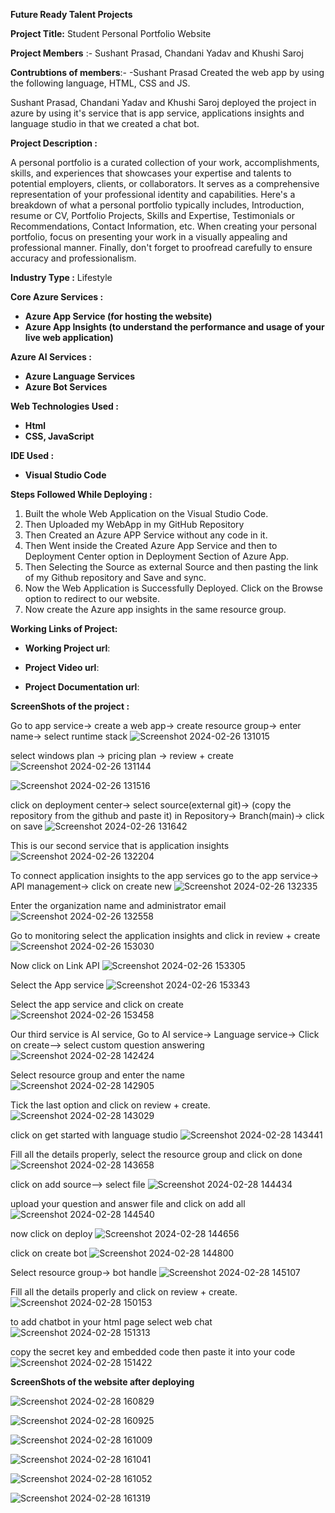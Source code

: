 **Future Ready Talent Projects**

**Project Title:**   Student Personal Portfolio Website


**Project Members** :- Sushant Prasad, Chandani Yadav and Khushi Saroj

**Contrubtions of members**:- -Sushant Prasad Created the web app by using the following language, HTML, CSS and JS.

Sushant Prasad, Chandani Yadav and Khushi Saroj deployed the project in azure by using it's service that is app service, applications insights and language studio in that we created a chat bot.



**Project Description :**

A personal portfolio is a curated collection of your work, accomplishments, skills, and experiences that showcases your expertise and talents to potential employers, clients, or collaborators. It serves as a comprehensive representation of your professional identity and capabilities. Here's a breakdown of what a personal portfolio typically includes, Introduction, resume or CV, Portfolio Projects, Skills and Expertise, Testimonials or Recommendations, Contact Information, etc. When creating your personal portfolio, focus on presenting your work in a visually appealing and professional manner. Finally, don't forget to proofread carefully to ensure accuracy and professionalism.

**Industry Type :**  Lifestyle

**Core Azure Services :**

- **Azure App Service (for hosting the website)**
- **Azure App Insights (to understand the performance and usage of your live web application)**

**Azure AI Services :**

- **Azure Language Services** 
- **Azure Bot Services**

**Web Technologies Used :** 

- **Html**
- **CSS, JavaScript**

**IDE Used :**

- **Visual Studio Code**

**Steps Followed While Deploying :**

1. Built the whole Web Application on the Visual Studio Code.
1. Then Uploaded my WebApp in my GitHub Repository
1. Then Created an Azure APP Service without any code in it.
1. Then Went inside the Created Azure App Service and then to Deployment Center option in Deployment Section of Azure App.
1. Then Selecting the Source as external Source and then pasting the link of my Github repository and Save and sync.
1. Now the Web Application is Successfully Deployed. Click on the Browse option to redirect to our website.
1. Now create the Azure app insights in the same resource group.

**Working Links of Project:**

- **Working Project url**:
  
- **Project Video url**:

- **Project Documentation url**:

**ScreenShots of the project :**

Go to app service-> create a web app-> create resource group-> enter name-> select runtime stack
![Screenshot 2024-02-26 131015](https://github.com/SushantPrasad13/Student_personal_Portfolio/assets/144934599/4e228235-bebd-4b85-b9d6-dad757ce7cc6)

select windows plan -> pricing plan -> review + create
![Screenshot 2024-02-26 131144](https://github.com/SushantPrasad13/Student_personal_Portfolio/assets/144934599/6ebf0644-b38b-43a4-a6fd-48243ea6e36f)

![Screenshot 2024-02-26 131516](https://github.com/SushantPrasad13/Student_personal_Portfolio/assets/144934599/5afb50c7-82a1-49b1-b893-b32b0d816248)

click on deployment center-> select source(external git)-> (copy the repository from the github and paste it) in Repository-> Branch(main)-> click on save
![Screenshot 2024-02-26 131642](https://github.com/SushantPrasad13/Student_personal_Portfolio/assets/144934599/0bc0f5d0-8d64-45b0-9871-5ca8bb45366c)

This is our second service that is application insights
![Screenshot 2024-02-26 132204](https://github.com/SushantPrasad13/Student_personal_Portfolio/assets/144934599/f0ff5118-ac94-4640-96b8-3f9c02d143db)

To connect application insights to the app services go to the app service-> API management-> click on create new
![Screenshot 2024-02-26 132335](https://github.com/SushantPrasad13/Student_personal_Portfolio/assets/144934599/88bef1b0-3de7-4d9e-ae3b-144e850b6ae2)

Enter the organization name and administrator email
![Screenshot 2024-02-26 132558](https://github.com/SushantPrasad13/Student_personal_Portfolio/assets/144934599/46196fe0-09ad-4c25-967c-274e8638d4a6)

Go to monitoring select the application insights and click in review + create
![Screenshot 2024-02-26 153030](https://github.com/SushantPrasad13/Student_personal_Portfolio/assets/144934599/c1c58559-ad42-48ba-9327-d5147627181c)

Now click on Link API
![Screenshot 2024-02-26 153305](https://github.com/SushantPrasad13/Student_personal_Portfolio/assets/144934599/d2a7cbcc-aa08-4334-b735-2f8599ba9dbd)

Select the App service
![Screenshot 2024-02-26 153343](https://github.com/SushantPrasad13/Student_personal_Portfolio/assets/144934599/9dd0d83e-ded4-4207-927b-a0761b419261)

Select the app service and click on create
![Screenshot 2024-02-26 153458](https://github.com/SushantPrasad13/Student_personal_Portfolio/assets/144934599/2162c886-5044-4a22-b3e5-299052916fab)

Our third service is AI service, Go to AI service-> Language service-> Click on create--> select custom question answering
![Screenshot 2024-02-28 142424](https://github.com/SushantPrasad13/Student_personal_Portfolio/assets/144934599/fb0a8f5b-a4c3-498b-b63f-f7811eeca969)

Select resource group and enter the name
![Screenshot 2024-02-28 142905](https://github.com/SushantPrasad13/Student_personal_Portfolio/assets/144934599/032bf2b6-cf72-4f2d-84f7-2d20ff5a2110)

Tick the last option and click on review + create.
![Screenshot 2024-02-28 143029](https://github.com/SushantPrasad13/Student_personal_Portfolio/assets/144934599/516562a3-b5cd-4ed9-b7b0-f7e34e911190)

click on get started with language studio
![Screenshot 2024-02-28 143441](https://github.com/SushantPrasad13/Student_personal_Portfolio/assets/144934599/39c29902-5275-44e9-908b-3b54228fac0d)

Fill all the details properly, select the resource group and click on done
![Screenshot 2024-02-28 143658](https://github.com/SushantPrasad13/Student_personal_Portfolio/assets/144934599/9ed5c9d0-c053-4699-9de8-ee66e41d19b1)

click on add source--> select file
![Screenshot 2024-02-28 144434](https://github.com/SushantPrasad13/Student_personal_Portfolio/assets/144934599/3154e535-0490-47dc-9216-6a50b212d9c6)

upload your question and answer file and click on add all
![Screenshot 2024-02-28 144540](https://github.com/SushantPrasad13/Student_personal_Portfolio/assets/144934599/af843423-3229-4db4-96b1-146b006eb629)

now click on deploy
![Screenshot 2024-02-28 144656](https://github.com/SushantPrasad13/Student_personal_Portfolio/assets/144934599/a9d8efa3-e6a1-4055-815b-8529c3701500)

click on create bot
![Screenshot 2024-02-28 144800](https://github.com/SushantPrasad13/Student_personal_Portfolio/assets/144934599/adc61f21-eef6-4f70-8131-4571e8aa158d)

Select resource group-> bot handle
![Screenshot 2024-02-28 145107](https://github.com/SushantPrasad13/Student_personal_Portfolio/assets/144934599/94acd97b-fb1c-455c-814c-f4fd45a45a14)

Fill all the details properly and click on review + create.
![Screenshot 2024-02-28 150153](https://github.com/SushantPrasad13/Student_personal_Portfolio/assets/144934599/a039d8d3-41bc-4111-98ee-2188a8e921c8)

to add chatbot in your html page select web chat
![Screenshot 2024-02-28 151313](https://github.com/SushantPrasad13/Student_personal_Portfolio/assets/144934599/1c08716b-71f4-4d85-9387-26f90e8a6c77)

copy the secret key and embedded code then paste it into your code
![Screenshot 2024-02-28 151422](https://github.com/SushantPrasad13/Student_personal_Portfolio/assets/144934599/75b655f0-22dd-4a35-8212-aea945b5e23c)


**ScreenShots of the website after deploying**

![Screenshot 2024-02-28 160829](https://github.com/SushantPrasad13/Student_personal_Portfolio/assets/144934599/43a244d2-6c5c-4413-98e5-8f7225904dcb)

![Screenshot 2024-02-28 160925](https://github.com/SushantPrasad13/Student_personal_Portfolio/assets/144934599/4f6dea42-6857-4adb-b3b7-6c0d11510ac6)

![Screenshot 2024-02-28 161009](https://github.com/SushantPrasad13/Student_personal_Portfolio/assets/144934599/7a5e77ac-e3b8-44f7-a8b9-a8d58ee1297d)

![Screenshot 2024-02-28 161041](https://github.com/SushantPrasad13/Student_personal_Portfolio/assets/144934599/810eaa0d-afce-4f4d-8f13-7389c62d6905)

![Screenshot 2024-02-28 161052](https://github.com/SushantPrasad13/Student_personal_Portfolio/assets/144934599/71a9a5c4-17f5-46e2-b5f6-7de3f0594687)

![Screenshot 2024-02-28 161319](https://github.com/SushantPrasad13/Student_personal_Portfolio/assets/144934599/0e97187e-22de-4ced-afcb-8cb56450e6ce)






